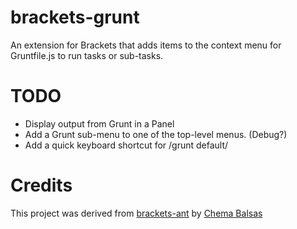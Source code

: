 brackets-grunt
==============

An extension for Brackets that adds items to the context menu for Gruntfile.js to run tasks or sub-tasks.

# TODO
* Display output from Grunt in a Panel
* Add a Grunt sub-menu to one of the top-level menus. (Debug?)
* Add a quick keyboard shortcut for /grunt default/

# Credits
This project was derived from [brackets-ant](https://github.com/jbalsas/brackets-ant) by [Chema Balsas](https://github.com/jbalsas)
